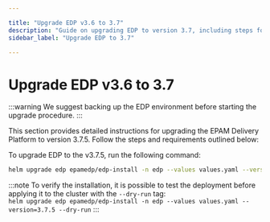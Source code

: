```yaml
---

title: "Upgrade EDP v3.6 to 3.7"
description: "Guide on upgrading EDP to version 3.7, including steps for updating Custom Resource Definitions and performing the upgrade procedure."
sidebar_label: "Upgrade EDP to 3.7"

---
```

<!-- markdownlint-disable MD025 -->

# Upgrade EDP v3.6 to 3.7

<head>
  <link rel="canonical" href="https://docs.kuberocketci.io/docs/operator-guide/upgrade/upgrade-edp-3.7" />
</head>

:::warning
  We suggest backing up the EDP environment before starting the upgrade procedure.
:::

This section provides detailed instructions for upgrading the EPAM Delivery Platform to version 3.7.5. Follow the steps and requirements outlined below:

To upgrade EDP to the v3.7.5, run the following command:

  ```bash
  helm upgrade edp epamedp/edp-install -n edp --values values.yaml --version=3.7.5
  ```

  :::note
    To verify the installation, it is possible to test the deployment before applying it to the cluster with the `--dry-run` tag:<br />
      `helm upgrade edp epamedp/edp-install -n edp --values values.yaml --version=3.7.5 --dry-run`
  :::
